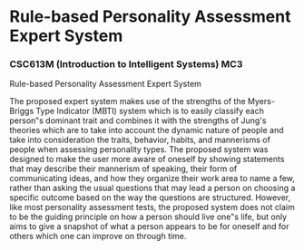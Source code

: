 # Rule-based Personality Assessment Expert System
### CSC613M (Introduction to Intelligent Systems) MC3

Rule-based Personality Assessment Expert System

The proposed expert system makes use of the strengths of the Myers-Briggs Type Indicator (MBTI) system which is to easily classify each person‟s dominant trait and combines it with the strengths of Jung's theories which are to take into account the dynamic nature of people and take into consideration the traits, behavior, habits, and mannerisms of people when assessing personality types. The proposed system was designed to make the user more aware of oneself by showing statements that may describe their mannerism of speaking, their form of communicating ideas, and how they organize their work area to name a few, rather than asking the usual questions that may lead a person on choosing a specific outcome based on the way the questions are structured. However, like most personality assessment tests, the proposed system does not claim to be the guiding principle on how a person should live one‟s life, but only aims to give a snapshot of what a person appears to be for oneself and for others which one can improve on through time.
